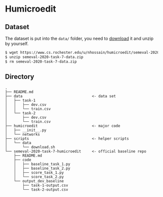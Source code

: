 # Humicroedit

## Dataset

The dataset is put into the `data/` folder, you need to [download](https://www.cs.rochester.edu/u/nhossain/humicroedit/semeval-2020-task-7-data.zip) it and unzip by yourself.

```bash
$ wget https://www.cs.rochester.edu/u/nhossain/humicroedit/semeval-2020-task-7-data.zip
$ unzip semeval-2020-task-7-data.zip
$ rm semeval-2020-task-7-data.zip
```

## Directory

```plain
.
├── README.md
├── data                                <- data set
│   ├── task-1
│   │   ├── dev.csv
│   │   └── train.csv
│   └── task-2
│       ├── dev.csv
│       └── train.csv
├── humicroedit                         <- major code
│   ├── __init__.py
│   └── networks
├── scripts                             <- helper scripts
│   └── data
│       └── download.sh
└── semeval-2020-task-7-humicroedit     <- official baseline repo
    ├── README.md
    ├── code
    │   ├── baseline_task_1.py
    │   ├── baseline_task_2.py
    │   ├── score_task_1.py
    │   └── score_task_2.py
    └── output_dev_baseline
        ├── task-1-output.csv
        └── task-2-output.csv
```